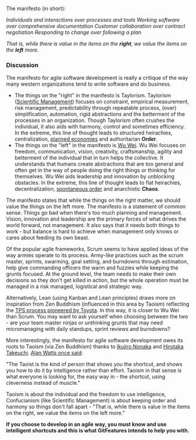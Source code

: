 The manifesto (in short):

*Individuals and interactions over processes and tools*
*Working software over comprehensive documentation*
*Customer collaboration over contract negotiation*
*Responding to change over following a plan*

*That is, while there is value in the items on*
*the **right**, we value the items on the **left** more.*

### Discussion

The manifesto for agile software development is really a critique of the way many western organizations tend to write software and do business.

- The things on the "right" in the manifesto is Taylorism. Taylorism ([Scientific Management](https://en.wikipedia.org/wiki/Scientific_management)) focuses on constraint, empirical measurement, risk management, predictability through repeatable process, (over) simplification, automation, rigid abstractions and the betterment of the processes in an organization. Though Taylorism often crushes the individual, it also aids with harmony, control and sometimes efficiency. In the extreme, this line of thought leads to structured heirachies, centralization, [planned economies](https://en.wikipedia.org/wiki/Planned_economy) and authoritarian **Order**.
- The things on the "left" in the manifesto is [Wu Wei](https://en.wikipedia.org/wiki/Wu_wei). Wu Wei focuses on freedom, communication, vision, creativity, craftsmanship, agility and betterment of the individual that in turn helps the collective. It understands that humans create abstractions that are too general and often get in the way of people doing the right things or thinking for themselves. Wu Wei aids leadership and innovation by unblocking obstacles. In the extreme, this line of thought leads to flat heirachies, decentralization, [spontaneous order](https://en.wikipedia.org/wiki/Spontaneous_order) and anarchistic **Chaos**.

The manifesto states that while the things on the right matter, we should value the things on the left more. The manifesto is a statement of common sense. Things go bad when there's too much planning and management. Vision, innovation and leadership are the primary forces of what drives the world forward, not management. It also says that it needs both things to work - but balance is hard to achieve when management only knows or cares about feeding its own beast.

Of the popular agile frameworks, Scrum seems to have applied ideas of the way armies operate to its process. Army-like practices such as the scrum master, sprints, swarming, goal setting, and burndowns through estimation, help give commanding officers the warm and fuzzies while keeping the grunts focused. At the ground level, the team needs to make their own decisions so they don't get killed in action, but the whole operation must be managed in a risk managed, logistical and strategic way.

Alternatively, Lean (using Kanban and Lean principles) draws more on inspiration from Zen Buddhism (influenced in this area by Taoism) reflecting the [TPS process pioneered by Toyota](https://en.wikipedia.org/wiki/Toyota_Production_System). In this way, it is closer to Wu Wei than Scrum. You may want to ask yourself when choosing between the two - are your team master ninjas or unthinking grunts that may need micromanaging with daily standups, sprint reviews and burndowns?

More interestingly, the manifesto for agile software development owes its roots to Taoism (via Zen Buddhism) thanks to [Ikujiro Nonaka](https://en.wikipedia.org/wiki/Ikujiro_Nonaka) and [Hirotaka Takeuchi](https://en.wikipedia.org/wiki/Hirotaka_Takeuchi#The_New_New_Product_Development_Game). [Alan Watts once said](https://alanwatts.org/1-2-10-taoist-way-pt-2/):

"The Taoist is the kind of person that shows you the shortcut, and shows you how to do it by intelligence rather than effort. Taoism in that sense is what everyone is looking for, the easy way in - the shortcut, using cleverness instead of muscle."

Taoism is about the individual and the freedom to use intelligence, Confucianism (like Scientific Management) is about keeping order and harmony so things don't fall apart - "That is, while there is value in the items on the right, we value the items on the left more."

**If you choose to develop in an agile way, you must know and use intelligent shortcuts and this is what GitFeatures intends to help you with.**